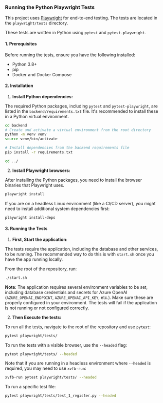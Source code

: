### Running the Python Playwright Tests


This project uses [Playwright](https://playwright.dev/) for end-to-end testing. The tests are located in the `playwright/tests` directory.

These tests are written in Python using `pytest` and `pytest-playwright`.


#### 1. Prerequisites

Before running the tests, ensure you have the following installed:

*   Python 3.8+
*   pip
*   Docker and Docker Compose

#### 2. Installation

1.  **Install Python dependencies:**

The required Python packages, including `pytest` and `pytest-playwright`, are listed in the `backend/requirements.txt` file. It's recommended to install these in a Python virtual environment.

```bash
cd backend
# Create and activate a virtual environment from the root directory
python -m venv venv
source venv/bin/activate

# Install dependencies from the backend requirements file
pip install -r requirements.txt

cd ../
```

2.  **Install Playwright browsers:**

After installing the Python packages, you need to install the browser binaries that Playwright uses.

```bash
playwright install
```

If you are on a headless Linux environment (like a CI/CD server), you might need to install additional system dependencies first:
```bash
playwright install-deps
```

#### 3. Running the Tests

1.  **First, Start the application:**

The tests require the application, including the database and other services, to be running. The recommended way to do this is with `start.sh` once you have the app running locally.

From the root of the repository, run:

```bash
./start.sh
```

**Note:** The application requires several environment variables to be set, including database credentials and secrets for Azure OpenAI (`AZURE_OPENAI_ENDPOINT`, `AZURE_OPENAI_API_KEY`, etc.). Make sure these are properly configured in your environment. The tests will fail if the application is not running or not configured correctly.

2.  **Then Execute the tests:**

To run all the tests, navigate to the root of the repository and use `pytest`:

```bash
pytest playwright/tests/
```

To run the tests with a visible browser, use the `--headed` flag:
```bash
pytest playwright/tests/ --headed
```
Note that if you are running in a headless environment where `--headed` is required, you may need to use `xvfb-run`:
```bash
xvfb-run pytest playwright/tests/ --headed
```

To run a specific test file:
```bash
pytest playwright/tests/test_1_register.py --headed
```

